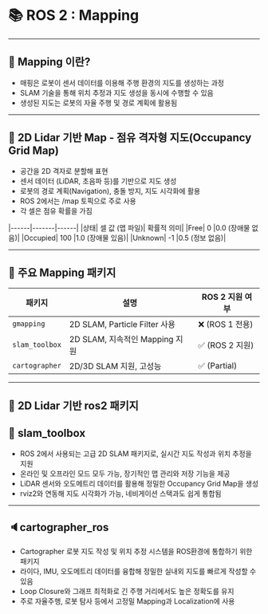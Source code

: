 
# 📚 ROS 2 : Mapping 

---

## 📣 Mapping 이란?

- 매핑은 로봇이 센서 데이터를 이용해 주행 환경의 지도를 생성하는 과정
- SLAM 기술을 통해 위치 추정과 지도 생성을 동시에 수행할 수 있음
- 생성된 지도는 로봇의 자율 주행 및 경로 계획에 활용됨

---
## 🎐 2D Lidar 기반 Map - 점유 격자형 지도(Occupancy Grid Map)

- 공간을 2D 격자로 분할해 표현
- 센서 데이터 (LiDAR, 초음파 등)를 기반으로 지도 생성
- 로봇의 경로 계획(Navigation), 충돌 방지, 지도 시각화에 활용
- ROS 2에서는 /map 토픽으로 주로 사용
- 각 셀은 점유 확률을 가짐

|------|-------|------|
|상태|	셀 값 (맵 파일)|	확률적 의미|
|Free|	0	|0.0 (장애물 없음)|
|Occupied|	100	|1.0 (장애물 있음)|
|Unknown|	-1	|0.5 (정보 없음)|

---

## 💾 주요 Mapping 패키지
| 패키지          | 설명                        | ROS 2 지원 여부  |
|----------------|----------------------------|----------------|
| `gmapping`     | 2D SLAM, Particle Filter 사용 | ❌ (ROS 1 전용) |
| `slam_toolbox` | 2D SLAM, 지속적인 Mapping 지원 | ✅ (ROS 2 지원) |
| `cartographer` | 2D/3D SLAM 지원, 고성능       | ✅ (Partial)    |

---

## 🎒 2D Lidar 기반 ros2 패키지

## 🔦 slam_toolbox

- ROS 2에서 사용되는 고급 2D SLAM 패키지로, 실시간 지도 작성과 위치 추정을 지원
- 온라인 및 오프라인 모드 모두 가능, 장기적인 맵 관리와 저장 기능을 제공
- LiDAR 센서와 오도메트리 데이터를 활용해 정밀한 Occupancy Grid Map을 생성
- rviz2와 연동해 지도 시각화가 가능, 네비게이션 스택과도 쉽게 통합됨
---
## 🔈cartographer_ros

- Cartographer 로봇 지도 작성 및 위치 추정 시스템을 ROS환경에 통합하기 위한 패키지
- 라이다, IMU, 오도메트리 데이터를 융합해 정밀한 실내외 지도를 빠르게 작성할 수 있음
- Loop Closure와 그래프 최적화로 긴 주행 거리에서도 높은 정확도를 유지
- 주로 자율주행, 로봇 탐사 등에서 고정밀 Mapping과 Localization에 사용

